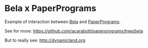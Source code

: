 # Bela x PaperPrograms

Example of interaction between [Bela](http://bela.io) and [PaperPrograms](http://paperprograms.org).

See for more: https://github.com/acarabott/paperprograms/tree/bela

But to really see: http://dynamicland.org

